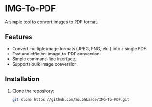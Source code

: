 # IMG-To-PDF

A simple tool to convert images to PDF format.

## Features

- Convert multiple image formats (JPEG, PNG, etc.) into a single PDF.
- Fast and efficient image-to-PDF conversion.
- Simple command-line interface.
- Supports bulk image conversion.

## Installation

1. Clone the repository:

   ```bash
   git clone https://github.com/SoubhLance/IMG-To-PDF.git
 